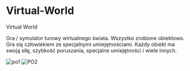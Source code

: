 # Virtual-World
Virtual World

Gra / symulator turowy wirtualnego świata. Wszystko zrobione obiektowo. 
Gra się człowiekiem ze specjalnymi umiejętnościami. 
Każdy obiekt ma swoją siłę, szybkość poruszania, specjalne umiejętności i wiele innych.

![po1](https://user-images.githubusercontent.com/49735204/73761541-4bfc7680-476f-11ea-986e-973d805b6587.PNG)
![PO2](https://user-images.githubusercontent.com/49735204/73761551-4f8ffd80-476f-11ea-9404-4d00731cb6d0.PNG)
